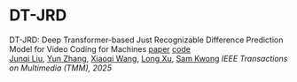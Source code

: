 # DT-JRD
DT-JRD: Deep Transformer-based Just Recognizable Difference Prediction Model for Video Coding for Machines
[paper](#) [code](#)  
[Junqi Liu](#), [Yun Zhang]((https://codec.siat.ac.cn/yunzhang/)), [Xiaoqi Wang](https://github.com/XiaoqiWang), [Long Xu](https://scholar.google.com.sg/citations?hl=en&user=PBqivgkAAAAJ&view_op=list_works&sortby=pubdate), [Sam Kwong](https://scholars.ln.edu.hk/en/persons/sam-tak-wu-kwong)
*IEEE Transactions on Multimedia (TMM), 2025*
